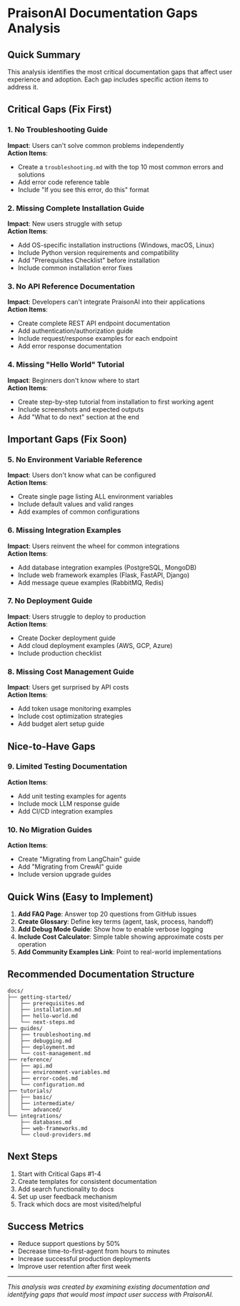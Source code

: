 # PraisonAI Documentation Gaps Analysis

## Quick Summary

This analysis identifies the most critical documentation gaps that affect user experience and adoption. Each gap includes specific action items to address it.

## Critical Gaps (Fix First)

### 1. No Troubleshooting Guide
**Impact**: Users can't solve common problems independently  
**Action Items**:
- Create a `troubleshooting.md` with the top 10 most common errors and solutions
- Add error code reference table
- Include "If you see this error, do this" format

### 2. Missing Complete Installation Guide
**Impact**: New users struggle with setup  
**Action Items**:
- Add OS-specific installation instructions (Windows, macOS, Linux)
- Include Python version requirements and compatibility
- Add "Prerequisites Checklist" before installation
- Include common installation error fixes

### 3. No API Reference Documentation
**Impact**: Developers can't integrate PraisonAI into their applications  
**Action Items**:
- Create complete REST API endpoint documentation
- Add authentication/authorization guide
- Include request/response examples for each endpoint
- Add error response documentation

### 4. Missing "Hello World" Tutorial
**Impact**: Beginners don't know where to start  
**Action Items**:
- Create step-by-step tutorial from installation to first working agent
- Include screenshots and expected outputs
- Add "What to do next" section at the end

## Important Gaps (Fix Soon)

### 5. No Environment Variable Reference
**Impact**: Users don't know what can be configured  
**Action Items**:
- Create single page listing ALL environment variables
- Include default values and valid ranges
- Add examples of common configurations

### 6. Missing Integration Examples
**Impact**: Users reinvent the wheel for common integrations  
**Action Items**:
- Add database integration examples (PostgreSQL, MongoDB)
- Include web framework examples (Flask, FastAPI, Django)
- Add message queue examples (RabbitMQ, Redis)

### 7. No Deployment Guide
**Impact**: Users struggle to deploy to production  
**Action Items**:
- Create Docker deployment guide
- Add cloud deployment examples (AWS, GCP, Azure)
- Include production checklist

### 8. Missing Cost Management Guide
**Impact**: Users get surprised by API costs  
**Action Items**:
- Add token usage monitoring examples
- Include cost optimization strategies
- Add budget alert setup guide

## Nice-to-Have Gaps

### 9. Limited Testing Documentation
**Action Items**:
- Add unit testing examples for agents
- Include mock LLM response guide
- Add CI/CD integration examples

### 10. No Migration Guides
**Action Items**:
- Create "Migrating from LangChain" guide
- Add "Migrating from CrewAI" guide
- Include version upgrade guides

## Quick Wins (Easy to Implement)

1. **Add FAQ Page**: Answer top 20 questions from GitHub issues
2. **Create Glossary**: Define key terms (agent, task, process, handoff)
3. **Add Debug Mode Guide**: Show how to enable verbose logging
4. **Include Cost Calculator**: Simple table showing approximate costs per operation
5. **Add Community Examples Link**: Point to real-world implementations

## Recommended Documentation Structure

```
docs/
├── getting-started/
│   ├── prerequisites.md
│   ├── installation.md
│   ├── hello-world.md
│   └── next-steps.md
├── guides/
│   ├── troubleshooting.md
│   ├── debugging.md
│   ├── deployment.md
│   └── cost-management.md
├── reference/
│   ├── api.md
│   ├── environment-variables.md
│   ├── error-codes.md
│   └── configuration.md
├── tutorials/
│   ├── basic/
│   ├── intermediate/
│   └── advanced/
└── integrations/
    ├── databases.md
    ├── web-frameworks.md
    └── cloud-providers.md
```

## Next Steps

1. Start with Critical Gaps #1-4
2. Create templates for consistent documentation
3. Add search functionality to docs
4. Set up user feedback mechanism
5. Track which docs are most visited/helpful

## Success Metrics

- Reduce support questions by 50%
- Decrease time-to-first-agent from hours to minutes
- Increase successful production deployments
- Improve user retention after first week

---

*This analysis was created by examining existing documentation and identifying gaps that would most impact user success with PraisonAI.*